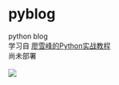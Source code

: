 # pyblog
python blog</br>
学习自 [廖雪峰的Python实战教程](https://github.com/michaelliao/awesome-python3-webapp)</br>
尚未部署</br>
</br>
![](http://samanthalu.site/photos/resume-html/pyblog.png)

